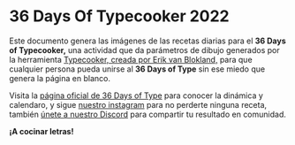 # 36 Days Of Typecooker 2022

Este documento genera las imágenes de las recetas diarias para el **36 Days of Typecooker,** una actividad que da parámetros de dibujo generados por la herramienta [Typecooker, creada por Erik van Blokland,](https://typecooker.com/) para que cualquier persona pueda unirse al **36 Days of Type** sin ese miedo que genera la página en blanco.

Visita la [página oficial de 36 Days of Type](https://www.36daysoftype.com) para conocer la dinámica y calendaro, y sigue [nuestro instagram](https://www.instagram.com/letrasticafest/) para no perderte ninguna receta, también [únete a nuestro Discord](https://discord.gg/Ez29XBYbGn) para compartir tu resultado en comunidad.

**¡A cocinar letras!**
